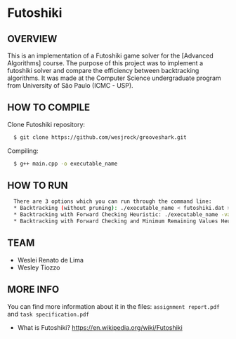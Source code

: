 # Futoshiki

OVERVIEW
--------------------------------------------------
This is an implementation of a Futoshiki game solver for the [Advanced Algorithms] course. The purpose of this project was to implement a futoshiki solver and compare the efficiency between backtracking algorithms.  It was made at the Computer Science undergraduate program from University of São Paulo (ICMC - USP).

HOW TO COMPILE
--------------------------------------------------

Clone Futoshiki repository:

```bash
  $ git clone https://github.com/wesjrock/grooveshark.git
```

Compiling:

```bash
  $ g++ main.cpp -o executable_name
```

HOW TO RUN
--------------------------------------------------

```bash
  There are 3 options which you can run through the command line:
  * Backtracking (without pruning): ./executable_name < futoshiki.dat > output_filename.txt
  * Backtracking with Forward Checking Heuristic: ./executable_name -va < futoshiki.dat > output_filename.txt
  * Backtracking with Forward Checking and Minimum Remaining Values Heuristic: ./executable_name -va -mvr < futoshiki.dat > output_filename.txt
```

TEAM
--------------------------------------------------
- Weslei Renato de Lima
- Wesley Tiozzo

MORE INFO
--------------------------------------------------

You can find more information about it in the files: `assignment report.pdf` and `task specification.pdf`

* What is Futoshiki? <https://en.wikipedia.org/wiki/Futoshiki>
